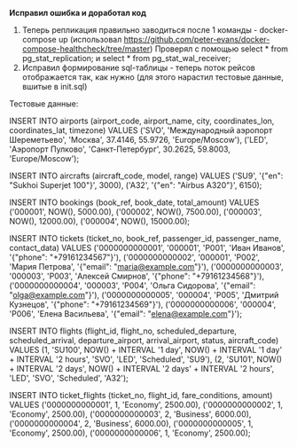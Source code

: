 **Исправил ошибка и доработал код**

1. Теперь репликация правильно заводиться после 1 команды - docker-compose up (использовал https://github.com/peter-evans/docker-compose-healthcheck/tree/master)
   Проверял с помощью select * from pg_stat_replication; и select * from pg_stat_wal_receiver;
2. Исправил формирование sql-таблицы - теперь поток рейсов отображается так, как нужно (для этого нарастил тестовые данные, вшитые в init.sql)

Тестовые данные:

INSERT INTO airports (airport_code, airport_name, city, coordinates_lon, coordinates_lat, timezone)
VALUES 
('SVO', 'Международный аэропорт Шереметьево', 'Москва', 37.4146, 55.9726, 'Europe/Moscow'),
('LED', 'Аэропорт Пулково', 'Санкт-Петербург', 30.2625, 59.8003, 'Europe/Moscow');

INSERT INTO aircrafts (aircraft_code, model, range)
VALUES
('SU9', '{"en": "Sukhoi Superjet 100"}', 3000),
('A32', '{"en": "Airbus A320"}', 6150);

INSERT INTO bookings (book_ref, book_date, total_amount)
VALUES
('000001', NOW(), 5000.00),
('000002', NOW(), 7500.00),
('000003', NOW(), 12000.00),
('000004', NOW(), 15000.00);

INSERT INTO tickets (ticket_no, book_ref, passenger_id, passenger_name, contact_data)
VALUES
('0000000000001', '000001', 'P001', 'Иван Иванов', '{"phone": "+79161234567"}'),
('0000000000002', '000001', 'P002', 'Мария Петрова', '{"email": "maria@example.com"}'),
('0000000000003', '000003', 'P003', 'Алексей Смирнов', '{"phone": "+79161234568"}'),
('0000000000004', '000003', 'P004', 'Ольга Сидорова', '{"email": "olga@example.com"}'),
('0000000000005', '000004', 'P005', 'Дмитрий Кузнецов', '{"phone": "+79161234569"}'),
('0000000000006', '000004', 'P006', 'Елена Васильева', '{"email": "elena@example.com"}');

INSERT INTO flights (flight_id, flight_no, scheduled_departure, scheduled_arrival, departure_airport, arrival_airport, status, aircraft_code)
VALUES
(1, 'SU100', NOW() + INTERVAL '1 day', NOW() + INTERVAL '1 day' + INTERVAL '2 hours', 'SVO', 'LED', 'Scheduled', 'SU9'),
(2, 'SU101', NOW() + INTERVAL '2 days', NOW() + INTERVAL '2 days' + INTERVAL '2 hours', 'LED', 'SVO', 'Scheduled', 'A32');

INSERT INTO ticket_flights (ticket_no, flight_id, fare_conditions, amount)
VALUES
('0000000000001', 1, 'Economy', 2500.00),
('0000000000002', 1, 'Economy', 2500.00),
('0000000000003', 2, 'Business', 6000.00),
('0000000000004', 2, 'Business', 6000.00),
('0000000000005', 1, 'Economy', 2500.00),
('0000000000006', 1, 'Economy', 2500.00);
